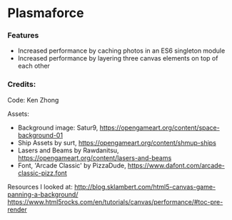 # Plasmaforce


### Features
- Increased performance by caching photos in an ES6 singleton module
- Increased performance by layering three canvas elements on top of each other


### Credits:
Code: Ken Zhong

Assets:
- Background image: Satur9, https://opengameart.org/content/space-background-01
- Ship Assets by surt, https://opengameart.org/content/shmup-ships
- Lasers and Beams by Rawdanitsu, https://opengameart.org/content/lasers-and-beams
- Font, 'Arcade Classic' by PizzaDude, https://www.dafont.com/arcade-classic-pizz.font

Resources I looked at:
http://blog.sklambert.com/html5-canvas-game-panning-a-background/
https://www.html5rocks.com/en/tutorials/canvas/performance/#toc-pre-render
